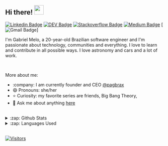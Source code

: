 <!-- ### Hi there 👋 -->
## Hi there! <img src="https://raw.githubusercontent.com/iampavangandhi/iampavangandhi/master/gifs/Hi.gif" width="30px"></h2>

[![Linkedin Badge](https://img.shields.io/badge/-LinkedIn-blue?style=flat-square&logo=Linkedin&logoColor=white&link=https://www.linkedin.com/in/gabrielmelodev/)](https://www.linkedin.com/in/gabrielmelodev/)
[![DEV Badge](https://img.shields.io/badge/-DEV.to-000?style=flat-square&logo=dev.to&logoColor=white&link=https://dev.to/gabrielhmelo)](https://dev.to/gabrielmelodev)
[![Stackoverflow Badge](https://img.shields.io/badge/-Stackoverflow-4CA143?style=flat-square&logo=Stackoverflow&logoColor=white&link=https://stackoverflow.com/users/14379465/gabrielmelodev)](https://stackoverflow.com/users/14379465/gabrielmelodev)
[![Medium Badge](https://img.shields.io/badge/-Medium-000?style=flat-square&logo=Medium&logoColor=white&&link=https://medium.com/@gabrielmelodev)](https://medium.com/@gabrielmelodev
)
[![Gmail Badge](https://img.shields.io/badge/-Gmail-c14438?style=flat-square&logo=Gmail&logoColor=white&link=mailto:contato.gabrielmelox@gmail.com)]

I'm Gabriel Melo, a 20-year-old Brazilian software engineer and I'm passionate about technology, communities and everything. I love to learn and contribute in all possible ways. I love astronomy and cars and a lot of work.

</br>

More about me:
- :company: I am currently founder and CEO [@pagbrax](https://github.com/pagbrax)
- 😄 Pronouns: she/her
- :star: 
Curiosity: my favorite series are friends, Big Bang Theory,
- 💬  Ask me about anything [here](https://github.com/gabrielhmelo/gabrielhmelo/issues)
<br/>

<details>
  <summary>:zap: Github Stats</summary>
  <img src="https://github-readme-stats.vercel.app/api?username=gabrielhmelo&&show_icons=true&title_color=222222&icon_color=03A87C&text_color=333333&bg_color=ffffff">
</details>

<details>
  <summary>:zap: Languages Used</summary>
  <img src="https://github-readme-stats.vercel.app/api/top-langs/?username=gabrielhmelo&layout=compact&bg_color=ffffff&text_color=333333">
</details>
<br/>

[![Visitors](https://visitor-badge.glitch.me/badge?page_id=github/gabrielhmelo)](https://github.com/gabrielhmelo)
